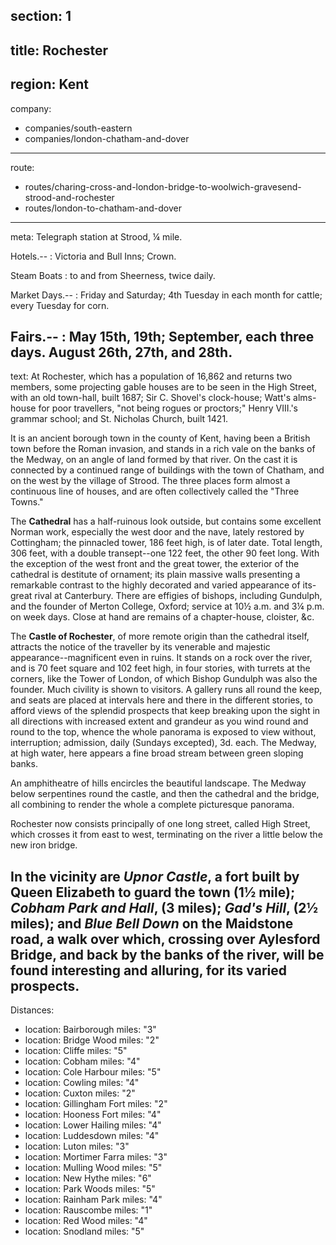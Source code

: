 section: 1
----
title: Rochester
----
region: Kent
----
company:
- companies/south-eastern
- companies/london-chatham-and-dover
----
route:
- routes/charing-cross-and-london-bridge-to-woolwich-gravesend-strood-and-rochester
- routes/london-to-chatham-and-dover
----
meta: Telegraph station at Strood, ¼ mile.

Hotels.--
: Victoria and Bull Inns; Crown.

Steam Boats
: to and from Sheerness, twice daily.

Market Days.--
: Friday and Saturday; 4th Tuesday in each month for cattle; every Tuesday for corn.

Fairs.--
: May 15th, 19th; September, each three days. August 26th, 27th, and 28th.
----
text: At Rochester, which has a population of 16,862 and returns two members, some projecting gable houses are to be seen in the High Street, with an old town-hall, built 1687; Sir C. Shovel's clock-house; Watt's alms-house for poor travellers, "not being rogues or proctors;" Henry VIII.'s grammar school; and St. Nicholas Church, built 1421.

It is an ancient borough town in the county of Kent, having been a British town before the Roman invasion, and stands in a rich vale on the banks of the Medway, on an angle of land formed by that river. On the cast it is connected by a continued range of buildings with the town of Chatham, and on the west by the village of Strood. The three places form almost a continuous line of houses, and are often collectively called the "Three Towns."

The **Cathedral** has a half-ruinous look outside, but contains some excellent Norman work, especially the west door and the nave, lately restored by Cottingham; the pinnacled tower, 186 feet high, is of later date. Total length, 306 feet, with a double transept--one 122 feet, the other 90 feet long. With the exception of the west front and the great tower, the exterior of the cathedral is destitute of ornament; its plain massive walls presenting a remarkable contrast to the highly decorated and varied appearance of its-great rival at Canterbury. There are effigies of bishops, including Gundulph, and the founder of Merton College, Oxford; service at 10½ a.m. and 3¼ p.m. on week days. Close at hand are remains of a chapter-house, cloister, &c.

The **Castle of Rochester**, of more remote origin than the cathedral itself, attracts the notice of the traveller by its venerable and majestic appearance--magnificent even in ruins. It stands on a rock over the river, and is 70 feet square and 102 feet high, in four stories, with turrets at the corners, like the Tower of London, of which Bishop Gundulph was also the founder. Much civility is shown to visitors. A gallery runs all round the keep, and seats are placed at intervals here and there in the different stories, to afford views of the splendid prospects that keep breaking upon the sight in all directions with increased extent and grandeur as you wind round and round to the top, whence the whole panorama is exposed to view without, interruption; admission, daily (Sundays excepted), 3d. each. The Medway, at high water, here appears a fine broad stream between green sloping banks.

An amphitheatre of hills encircles the beautiful landscape. The Medway below serpentines round the castle, and then the cathedral and the bridge, all combining to render the whole a complete picturesque panorama.

Rochester now consists principally of one long street, called High Street, which crosses it from east to west, terminating on the river a little below the new iron bridge.

In the vicinity are *Upnor Castle*, a fort built by Queen Elizabeth to guard the town (1½ mile); *Cobham Park and Hall*, (3 miles); *Gad's Hill*, (2½ miles); and *Blue Bell Down* on the Maidstone road, a walk over which, crossing over Aylesford Bridge, and back by the banks of the river, will be found interesting and alluring, for its varied prospects.
----
Distances:

-
  location: Bairborough
  miles: "3"
-
  location: Bridge Wood
  miles: "2"
-
  location: Cliffe
  miles: "5"
-
  location: Cobham
  miles: "4"
-
  location: Cole Harbour
  miles: "5"
-
  location: Cowling
  miles: "4"
-
  location: Cuxton
  miles: "2"
-
  location: Gillingham Fort
  miles: "2"
-
  location: Hooness Fort
  miles: "4"
-
  location: Lower Hailing
  miles: "4"
-
  location: Luddesdown
  miles: "4"
-
  location: Luton
  miles: "3"
-
  location: Mortimer Farra
  miles: "3"
-
  location: Mulling Wood
  miles: "5"
-
  location: New Hythe
  miles: "6"
-
  location: Park Woods
  miles: "5"
-
  location: Rainham Park
  miles: "4"
-
  location: Rauscombe
  miles: "1"
-
  location: Red Wood
  miles: "4"
-
  location: Snodland
  miles: "5"
